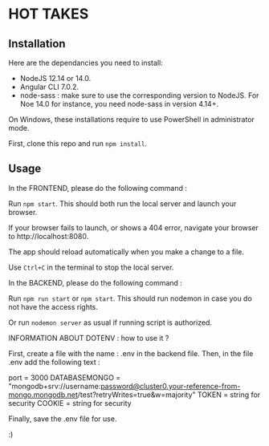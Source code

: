 # HOT TAKES #

## Installation ##

Here are the dependancies you need to install:
- NodeJS 12.14 or 14.0.
- Angular CLI 7.0.2.
- node-sass : make sure to use the corresponding version to NodeJS. For Noe 14.0 for instance, you need node-sass in version 4.14+.

On Windows, these installations require to use PowerShell in administrator mode.

First, clone this repo and run `npm install`.


## Usage ##

In the FRONTEND, please do the following command :

Run `npm start`. This should both run the local server and launch your browser.

If your browser fails to launch, or shows a 404 error, navigate your browser to http://localhost:8080.

The app should reload automatically when you make a change to a file.

Use `Ctrl+C` in the terminal to stop the local server.

In the BACKEND, please do the following command :

Run `npm run start` or `npm start`. This should run nodemon in case you do not have the access rights.

Or run `nodemon server` as usual if running script is authorized.

INFORMATION ABOUT DOTENV : how to use it ?

First, create a file with the name : .env in the backend file.
Then, in the file .env add the following text : 

port = 3000
DATABASEMONGO = "mongodb+srv://username:password@cluster0.your-reference-from-mongo.mongodb.net/test?retryWrites=true&w=majority"
TOKEN = string for security
COOKIE = string for security

Finally, save the .env file for use.

:)
